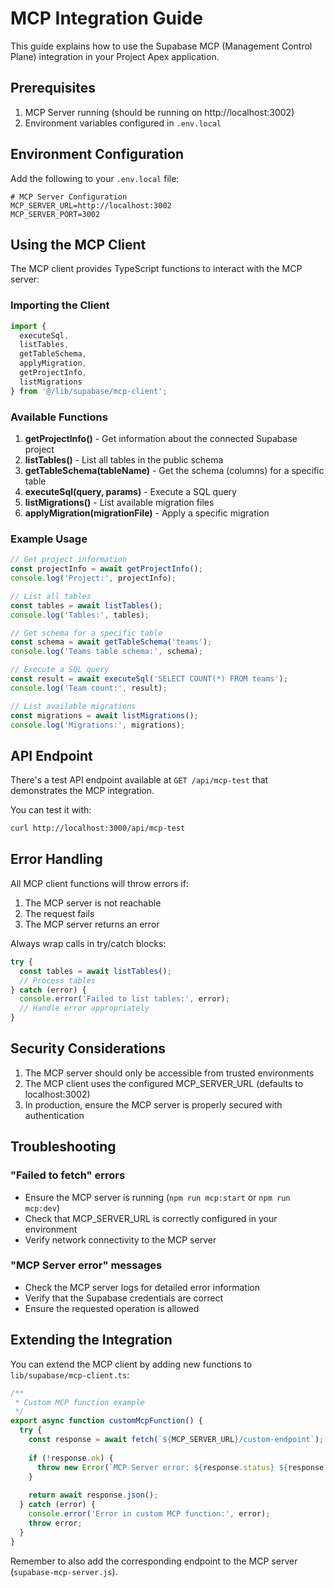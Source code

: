 # MCP Integration Guide

This guide explains how to use the Supabase MCP (Management Control Plane) integration in your Project Apex application.

## Prerequisites

1. MCP Server running (should be running on http://localhost:3002)
2. Environment variables configured in `.env.local`

## Environment Configuration

Add the following to your `.env.local` file:

```env
# MCP Server Configuration
MCP_SERVER_URL=http://localhost:3002
MCP_SERVER_PORT=3002
```

## Using the MCP Client

The MCP client provides TypeScript functions to interact with the MCP server:

### Importing the Client

```typescript
import { 
  executeSql, 
  listTables, 
  getTableSchema, 
  applyMigration,
  getProjectInfo,
  listMigrations
} from '@/lib/supabase/mcp-client';
```

### Available Functions

1. **getProjectInfo()** - Get information about the connected Supabase project
2. **listTables()** - List all tables in the public schema
3. **getTableSchema(tableName)** - Get the schema (columns) for a specific table
4. **executeSql(query, params)** - Execute a SQL query
5. **listMigrations()** - List available migration files
6. **applyMigration(migrationFile)** - Apply a specific migration

### Example Usage

```typescript
// Get project information
const projectInfo = await getProjectInfo();
console.log('Project:', projectInfo);

// List all tables
const tables = await listTables();
console.log('Tables:', tables);

// Get schema for a specific table
const schema = await getTableSchema('teams');
console.log('Teams table schema:', schema);

// Execute a SQL query
const result = await executeSql('SELECT COUNT(*) FROM teams');
console.log('Team count:', result);

// List available migrations
const migrations = await listMigrations();
console.log('Migrations:', migrations);
```

## API Endpoint

There's a test API endpoint available at `GET /api/mcp-test` that demonstrates the MCP integration.

You can test it with:
```bash
curl http://localhost:3000/api/mcp-test
```

## Error Handling

All MCP client functions will throw errors if:
1. The MCP server is not reachable
2. The request fails
3. The MCP server returns an error

Always wrap calls in try/catch blocks:

```typescript
try {
  const tables = await listTables();
  // Process tables
} catch (error) {
  console.error('Failed to list tables:', error);
  // Handle error appropriately
}
```

## Security Considerations

1. The MCP server should only be accessible from trusted environments
2. The MCP client uses the configured MCP_SERVER_URL (defaults to localhost:3002)
3. In production, ensure the MCP server is properly secured with authentication

## Troubleshooting

### "Failed to fetch" errors
- Ensure the MCP server is running (`npm run mcp:start` or `npm run mcp:dev`)
- Check that MCP_SERVER_URL is correctly configured in your environment
- Verify network connectivity to the MCP server

### "MCP Server error" messages
- Check the MCP server logs for detailed error information
- Verify that the Supabase credentials are correct
- Ensure the requested operation is allowed

## Extending the Integration

You can extend the MCP client by adding new functions to `lib/supabase/mcp-client.ts`:

```typescript
/**
 * Custom MCP function example
 */
export async function customMcpFunction() {
  try {
    const response = await fetch(`${MCP_SERVER_URL}/custom-endpoint`);
    
    if (!response.ok) {
      throw new Error(`MCP Server error: ${response.status} ${response.statusText}`);
    }
    
    return await response.json();
  } catch (error) {
    console.error('Error in custom MCP function:', error);
    throw error;
  }
}
```

Remember to also add the corresponding endpoint to the MCP server (`supabase-mcp-server.js`).